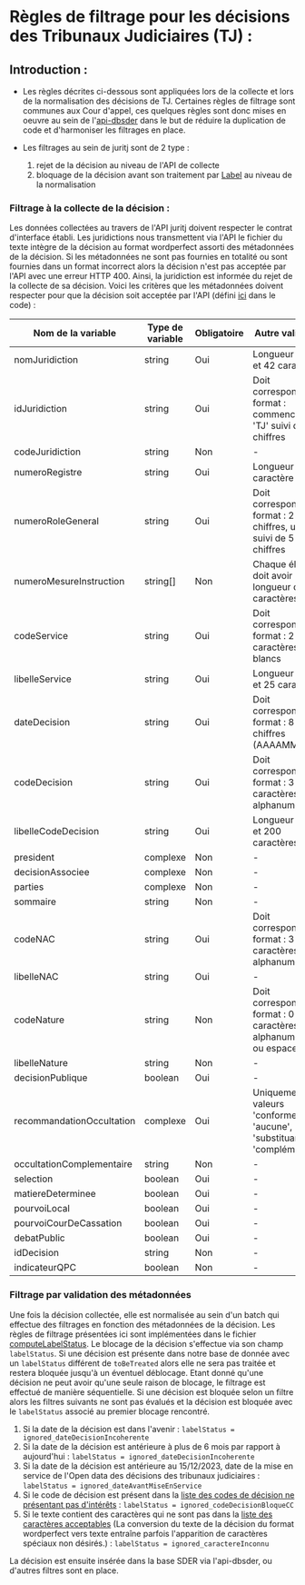 # Règles de filtrage pour les décisions des Tribunaux Judiciaires (TJ) :

## Introduction :

- Les règles décrites ci-dessous sont appliquées lors de la collecte et lors de la normalisation des décisions de TJ. Certaines règles de filtrage sont communes aux Cour d'appel, ces quelques règles sont donc mises en oeuvre au sein de l'[api-dbsder](https://github.com/Cour-de-cassation/dbsder-api) dans le but de réduire la duplication de code et d'harmoniser les filtrages en place.

- Les filtrages au sein de juritj sont de 2 type :
  1. rejet de la décision au niveau de l'API de collecte
  2. bloquage de la décision avant son traitement par [Label](https://github.com/Cour-de-cassation/label) au niveau de la normalisation

### Filtrage à la collecte de la décision :

Les données collectées au travers de l'API juritj doivent respecter le contrat d'interface établi. Les juridictions nous transmettent via l'API le fichier du texte intègre de la décision au format wordperfect assorti des métadonnées de la décision. Si les métadonnées ne sont pas fournies en totalité ou sont fournies dans un format incorrect alors la décision n'est pas acceptée par l'API avec une erreur HTTP 400. Ainsi, la juridiction est informée du rejet de la collecte de sa décision.
Voici les critères que les métadonnées doivent respecter pour que la décision soit acceptée par l'API (défini [ici](../src/shared/infrastructure/dto/metadonnees.dto.ts) dans le code) :

| Nom de la variable        | Type de variable | Obligatoire | Autre validation                                                           |
| ------------------------- | ---------------- | ----------- | -------------------------------------------------------------------------- |
| nomJuridiction            | string           | Oui         | Longueur entre 2 et 42 caractères                                          |
| idJuridiction             | string           | Oui         | Doit correspondre au format : commence par 'TJ' suivi de 5 chiffres        |
| codeJuridiction           | string           | Non         | -                                                                          |
| numeroRegistre            | string           | Oui         | Longueur de 1 caractère                                                    |
| numeroRoleGeneral         | string           | Oui         | Doit correspondre au format : 2 chiffres, un '/', suivi de 5 chiffres      |
| numeroMesureInstruction   | string[]         | Non         | Chaque élément doit avoir une longueur de 10 caractères                    |
| codeService               | string           | Oui         | Doit correspondre au format : 2 caractères non blancs                      |
| libelleService            | string           | Oui         | Longueur entre 0 et 25 caractères                                          |
| dateDecision              | string           | Oui         | Doit correspondre au format : 8 chiffres (AAAAMMJJ)                        |
| codeDecision              | string           | Oui         | Doit correspondre au format : 3 caractères alphanumériques                 |
| libelleCodeDecision       | string           | Oui         | Longueur entre 0 et 200 caractères                                         |
| president                 | complexe         | Non         | -                                                                          |
| decisionAssociee          | complexe         | Non         | -                                                                          |
| parties                   | complexe         | Non         | -                                                                          |
| sommaire                  | string           | Non         | -                                                                          |
| codeNAC                   | string           | Oui         | Doit correspondre au format : 3 caractères alphanumériques                 |
| libelleNAC                | string           | Oui         | -                                                                          |
| codeNature                | string           | Non         | Doit correspondre au format : 0 à 2 caractères alphanumériques ou espaces  |
| libelleNature             | string           | Non         | -                                                                          |
| decisionPublique          | boolean          | Oui         | -                                                                          |
| recommandationOccultation | complexe         | Oui         | Uniquement les valeurs 'conforme', 'aucune', 'substituant' ou 'complément' |
| occultationComplementaire | string           | Non         | -                                                                          |
| selection                 | boolean          | Oui         | -                                                                          |
| matiereDeterminee         | boolean          | Oui         | -                                                                          |
| pourvoiLocal              | boolean          | Oui         | -                                                                          |
| pourvoiCourDeCassation    | boolean          | Oui         | -                                                                          |
| debatPublic               | boolean          | Oui         | -                                                                          |
| idDecision                | string           | Non         | -                                                                          |
| indicateurQPC             | boolean          | Non         | -                                                                          |

### Filtrage par validation des métadonnées

Une fois la décision collectée, elle est normalisée au sein d'un batch qui effectue des filtrages en fonction des métadonnées de la décision. Les règles de filtrage présentées ici sont implémentées dans le fichier [computeLabelStatus](../src/batch/normalization/services/computeLabelStatus.ts). Le blocage de la décision s'effectue via son champ `labelStatus`. Si une décision est présente dans notre base de donnée avec un `labelStatus` différent de `toBeTreated` alors elle ne sera pas traitée et restera bloquée jusqu'à un éventuel déblocage.
Etant donné qu'une décision ne peut avoir qu'une seule raison de blocage, le filtrage est effectué de manière séquentielle. Si une décision est bloquée selon un filtre alors les filtres suivants ne sont pas évalués et la décision est bloquée avec le `labelStatus` associé au premier blocage rencontré.

1. Si la date de la décision est dans l'avenir : `labelStatus = ignored_dateDecisionIncoherente`
2. Si la date de la décision est antérieure à plus de 6 mois par rapport à aujourd'hui : `labelStatus = ignored_dateDecisionIncoherente`
3. Si la date de la décision est antérieure au 15/12/2023, date de la mise en service de l'Open data des décisions des tribunaux judiciaires : `labelStatus = ignored_dateAvantMiseEnService`
4. Si le code de décision est présent dans la [liste des codes de décision ne présentant pas d'intérêts](../src/batch/normalization/infrastructure/codeDecisionList.ts) : `labelStatus = ignored_codeDecisionBloqueCC`
5. Si le texte contient des caractères qui ne sont pas dans la [liste des caractères acceptables](../src/batch/normalization/infrastructure/authorizedCharactersList.ts) (La conversion du texte de la décision du format wordperfect vers texte entraîne parfois l'apparition de caractères spéciaux non désirés.) : `labelStatus = ignored_caractereInconnu`

La décision est ensuite insérée dans la base SDER via l'api-dbsder, ou d'autres filtres sont en place.
